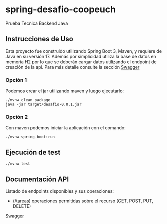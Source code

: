 # spring-desafio-coopeuch

Prueba Tecnica Backend Java

## Instrucciones de Uso

Esta proyecto fue construido utilizando Spring Boot 3, Maven, y requiere de Java en su versión 17.
Además por simplicidad utiliza la base de datos en memoria H2 por lo que se deberán cargar datos utilizando 
el endpoint de creación de la api. Para más detalle consulte la sección [Swagger](#Documentación-API)

### Opción 1

Podemos crear el jar utilizando maven y luego ejecutarlo:

```
./mvnw clean package
java -jar target/desafio-0.0.1.jar
```

### Opción 2

Con maven podemos iniciar la aplicación con el comando:

```
./mvnw spring-boot:run
```

## Ejecución de test

```
./mvnw test
```

## Documentación API

Listado de endpoints disponibles y sus operaciones:

-  (/tareas) operaciones permitidas sobre el recurso (GET, POST, PUT, DELETE)

[Swagger](http://localhost:8080/api/v1/api-docs/index.html)